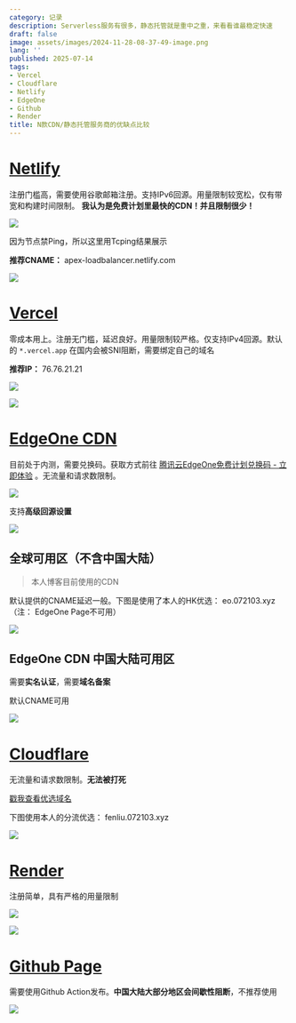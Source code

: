 ```yaml
---
category: 记录
description: Serverless服务有很多，静态托管就是重中之重，来看看谁最稳定快速
draft: false
image: assets/images/2024-11-28-08-37-49-image.png
lang: ''
published: 2025-07-14
tags:
- Vercel
- Cloudflare
- Netlify
- EdgeOne
- Github
- Render
title: N款CDN/静态托管服务商的优缺点比较
---
```


# [Netlify](https://www.netlify.com)

注册门槛高，需要使用谷歌邮箱注册。支持IPv6回源。用量限制较宽松，仅有带宽和构建时间限制。 **我认为是免费计划里最快的CDN！并且限制很少！**

![](assets/images/282ad19c-f971-4f92-9096-6e75308205c5.webp)

因为节点禁Ping，所以这里用Tcping结果展示

**推荐CNAME：** apex-loadbalancer.netlify.com

![](assets/images/e11f4d07-4135-411e-943e-cf27690bc9c7.webp)

# [Vercel](https://vercel.com)

零成本用上。注册无门槛，延迟良好。用量限制较严格。仅支持IPv4回源。默认的 `*.vercel.app` 在国内会被SNI阻断，需要绑定自己的域名

**推荐IP：** 76.76.21.21

![](assets/images/14654577-5c25-4136-bb06-9e10d1945ae2.webp)

![](assets/images/eb1ef62c-f50c-4f89-a287-c74e18353b9c.webp)

# [EdgeOne CDN](https://edgeone.ai)

目前处于内测，需要兑换码。获取方式前往 [腾讯云EdgeOne免费计划兑换码 - 立即体验](https://edgeone.ai/zh/redemption) 。无流量和请求数限制。

![](assets/images/ed25c33f-5719-44b5-844e-62ac73eadfef.webp)

支持**高级回源设置**

![](assets/images/a1517d8e-1664-4819-ba08-d78ae13299a4.webp)

## 全球可用区（不含中国大陆）

> 本人博客目前使用的CDN

默认提供的CNAME延迟一般。下图是使用了本人的HK优选： eo.072103.xyz（注： EdgeOne Page不可用）

![](assets/images/b2937ed2-0f8d-4179-a9b5-b465902ca9ab.webp)

## EdgeOne CDN 中国大陆可用区

需要**实名认证**，需要**域名备案**

默认CNAME可用

![](assets/images/c44674d3-d37e-4f00-a7ee-cdac7798b293.webp)

# [Cloudflare](https://www.cloudflare.com/)

无流量和请求数限制。**无法被打死**

[戳我查看优选域名](/posts/record/#cloudflare-%E4%BC%98%E9%80%89%E5%9F%9F%E5%90%8D)

下图使用本人的分流优选： fenliu.072103.xyz

![](assets/images/f0785c5d-b31a-40d1-9da9-ac50a94f6b0a.webp)

# [Render](https://render.com)

注册简单，具有严格的用量限制

![](assets/images/0bccb1b9-3fe1-49f0-a255-0805fc0ee35c.webp)

![](assets/images/2b6104d5-9cee-4e2b-adb5-9aefe02240d2.webp)

# [Github Page](https://pages.github.com/)

需要使用Github Action发布。**中国大陆大部分地区会间歇性阻断**，不推荐使用

![](assets/images/efccadbf-bc70-4444-bb48-8399cf881617.webp)
